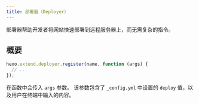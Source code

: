 ```yaml
---
title: 部署器（Deployer）
---
```


部署器帮助开发者将网站快速部署到远程服务器上，而无需复杂的指令。

## 概要

```js
hexo.extend.deployer.register(name, function (args) {
  // ...
});
```

在函数中会传入 `args` 参数。 该参数包含了 `_config.yml` 中设置的 `deploy` 值，以及用户在终端中输入的内容。
